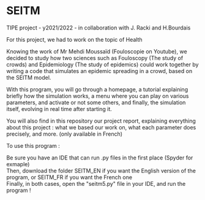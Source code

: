 # SEITM
TIPE project - y2021/2022 - in collaboration with J. Racki and H.Bourdais  

For this project, we had to work on the topic of Health  
  
Knowing the work of Mr Mehdi Moussaïd (Fouloscopie on Youtube), we decided to study how two sciences such as Fouloscopy (The study of crowds) and Epidemiology (The study of epidemics) could work together by writing a code that simulates an epidemic spreading in a crowd, based on the SEITM model.  
  
With this program, you will go through a homepage, a tutorial explaining briefly how the simulation works, a menu where you can play on various parameters, and activate or not some others, and finally, the simulation itself, evolving in real time after starting it.  
  
You will also find in this repository our project report, explaining everything about this project : what we based our work on, what each parameter does precisely, and more. (only available in French)
  
To use this program :  
  
Be sure you have an IDE that can run .py files in the first place (Spyder for exmaple)  
Then, download the folder SEITM_EN if you want the English version of the program, or SEITM_FR if you want the French one  
Finally, in both cases, open the "seitm5.py" file in your IDE, and run the program !  
